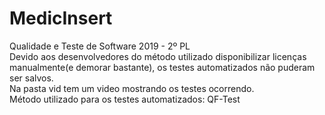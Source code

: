 # MedicInsert <br>
Qualidade e Teste de Software 2019 - 2º PL <br>
Devido aos desenvolvedores do método utilizado disponibilizar licenças manualmente(e demorar bastante), os testes automatizados não puderam ser salvos.<br>
Na pasta vid tem um video mostrando os testes ocorrendo. <br>
Método utilizado para os testes automatizados: QF-Test
